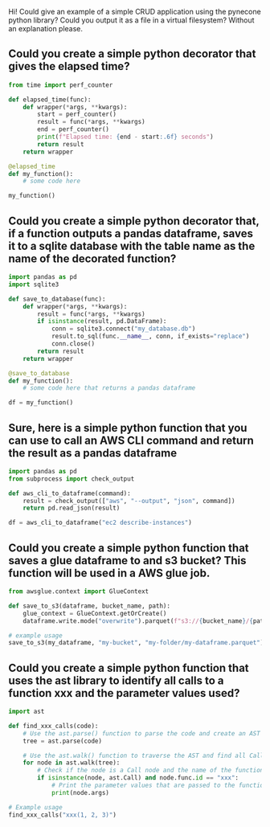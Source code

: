 Hi! Could give an example of a simple CRUD application using the pynecone python library? Could you output it as a file in a virtual filesystem? Without an explanation please.







## Could you create a simple python decorator that gives the elapsed time?

````python
from time import perf_counter

def elapsed_time(func):
    def wrapper(*args, **kwargs):
        start = perf_counter()
        result = func(*args, **kwargs)
        end = perf_counter()
        print(f"Elapsed time: {end - start:.6f} seconds")
        return result
    return wrapper

@elapsed_time
def my_function():
    # some code here

my_function()
````

## Could you create a simple python decorator that, if a function outputs a pandas dataframe, saves it to a sqlite database with the table name as the name of the decorated function?

````python
import pandas as pd
import sqlite3

def save_to_database(func):
    def wrapper(*args, **kwargs):
        result = func(*args, **kwargs)
        if isinstance(result, pd.DataFrame):
            conn = sqlite3.connect("my_database.db")
            result.to_sql(func.__name__, conn, if_exists="replace")
            conn.close()
        return result
    return wrapper

@save_to_database
def my_function():
    # some code here that returns a pandas dataframe

df = my_function()
````


## Sure, here is a simple python function that you can use to call an AWS CLI command and return the result as a pandas dataframe

````python
import pandas as pd
from subprocess import check_output

def aws_cli_to_dataframe(command):
    result = check_output(["aws", "--output", "json", command])
    return pd.read_json(result)

df = aws_cli_to_dataframe("ec2 describe-instances")
```` 

## Could you create a simple python function that saves a glue dataframe to and s3 bucket? This function will be used in a AWS glue job.

````python 
from awsglue.context import GlueContext

def save_to_s3(dataframe, bucket_name, path):
    glue_context = GlueContext.getOrCreate()
    dataframe.write.mode("overwrite").parquet(f"s3://{bucket_name}/{path}")

# example usage
save_to_s3(my_dataframe, "my-bucket", "my-folder/my-dataframe.parquet")
````

## Could you create a simple python function that uses the ast library to identify all calls to a function xxx and the parameter values used?

````python
import ast

def find_xxx_calls(code):
    # Use the ast.parse() function to parse the code and create an AST
    tree = ast.parse(code)

    # Use the ast.walk() function to traverse the AST and find all Call nodes
    for node in ast.walk(tree):
        # Check if the node is a Call node and the name of the function being called is "xxx"
        if isinstance(node, ast.Call) and node.func.id == "xxx":
            # Print the parameter values that are passed to the function
            print(node.args)

# Example usage
find_xxx_calls("xxx(1, 2, 3)")
````
